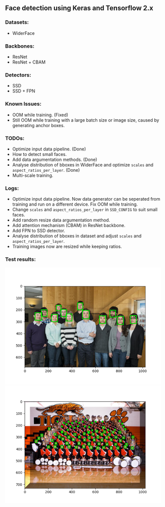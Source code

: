 ## Face detection using Keras and Tensorflow 2.x

### Datasets:
- WiderFace

### Backbones:
- ResNet
- ResNet + CBAM

### Detectors:
- SSD
- SSD + FPN

### Known Issues:
- OOM while training. (Fixed)
- Still OOM while training with a large batch size or image size, caused by generating anchor boxes.

### TODOs:
- Optimize input data pipeline. (Done)
- How to detect small faces.
- Add data argumentation methods. (Done)
- Analyse distribution of bboxes in WiderFace and optimize `scales` and `aspect_ratios_per_layer`. (Done)
- Multi-scale training.

### Logs:
- Optimize input data pipeline. Now data generator can be seperated from training and run on a different device. Fix OOM while training.
- Change `scales` and `aspect_ratios_per_layer` in `SSD_CONFIG` to suit small faces.
- Add random resize data argumentation method.
- Add attention mechanism (CBAM) in ResNet backbone.
- Add FPN to SSD detector.
- Analyse distribution of bboxes in dataset and adjust `scales` and `aspect_ratios_per_layer`.
- Training images now are resized while keeping ratios.

### Test results:
![image](https://github.com/rao1140427950/face_detection/blob/main/images/test_image_1_results.png?raw=true)
![image](https://github.com/rao1140427950/face_detection/blob/main/images/test_image_2_results.png?raw=true)
